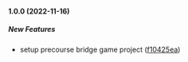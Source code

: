 #### 1.0.0 (2022-11-16)

##### New Features

*  setup precourse bridge game project ([f10425ea](https://github.com/shoeone96/java-bridge/commit/f10425ea0f0387318d57601e109d63f946e9d39d))


